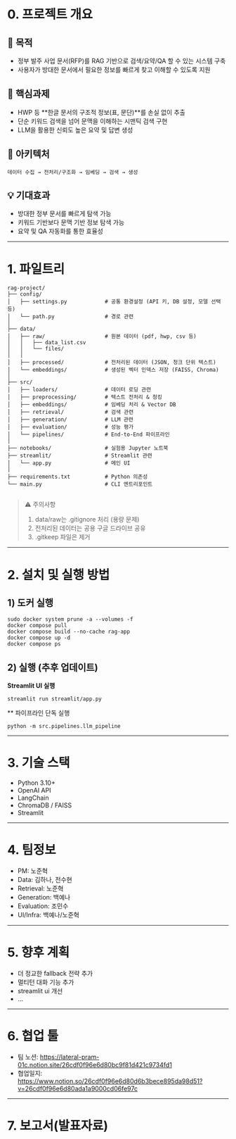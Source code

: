 # 0. 프로젝트 개요
## 🎯 목적
- 정부 발주 사업 문서(RFP)를 RAG 기반으로 검색/요약/QA 할 수 있는 시스템 구축
- 사용자가 방대한 문서에서 필요한 정보를 빠르게 찾고 이해할 수 있도록 지원
## 🔑 핵심과제
- HWP 등 **한글 문서의 구조적 정보(표, 문단)**를 손실 없이 추출
- 단순 키워드 검색을 넘어 문맥을 이해하는 시맨틱 검색 구현
- LLM을 활용한 신뢰도 높은 요약 및 답변 생성
## 📏 아키텍처
`데이터 수집 → 전처리/구조화 → 임베딩 → 검색 → 생성`
## 💡 기대효과
- 방대한 정부 문서를 빠르게 탐색 가능
- 키워드 기반보다 문맥 기반 정보 탐색 가능
- 요약 및 QA 자동화를 통한 효율성

---

# 1. 파일트리
```
rag-project/
├── config/        
│   ├── settings.py            # 공통 환경설정 (API 키, DB 설정, 모델 선택 등)        
│   └── path.py                # 경로 관련        
│        
├── data/        
│   ├── raw/                   # 원본 데이터 (pdf, hwp, csv 등)      
│   │   ├── data_list.csv      
│   │   └── files/      
│   │      
│   ├── processed/             # 전처리된 데이터 (JSON, 청크 단위 텍스트)      
│   └── embeddings/            # 생성된 벡터 인덱스 저장 (FAISS, Chroma)      
│      
├── src/      
│   ├── loaders/               # 데이터 로딩 관련      
│   ├── preprocessing/         # 텍스트 전처리 & 청킹      
│   ├── embeddings/            # 임베딩 처리 & Vector DB      
│   ├── retrieval/             # 검색 관련      
│   ├── generation/            # LLM 관련      
│   ├── evaluation/            # 성능 평가      
│   └── pipelines/             # End-to-End 파이프라인      
│        
├── notebooks/                 # 실험용 Jupyter 노트북      
├── streamlit/                 # Streamlit 관련      
│   └── app.py                 # 메인 UI      
│        
├── requirements.txt           # Python 의존성        
└── main.py                    # CLI 엔트리포인트        
      
```
> ⚠️ 주의사항
> 1. data/raw는 .gitignore 처리 (용량 문제)
> 2. 전처리된 데이터는 공용 구글 드라이브 공유
> 3. .gitkeep 파일은 제거

---

# 2. 설치 및 실행 방법

## 1) 도커 실행
```
sudo docker system prune -a --volumes -f
docker compose pull
docker compose build --no-cache rag-app
docker compose up -d
docker compose ps
```
## 2) 실행 (추후 업데이트)
**Streamlit UI 실행**
```
streamlit run streamlit/app.py
```

** 파이프라인 단독 실행
```
python -m src.pipelines.llm_pipeline
```

---

# 3. 기술 스택
- Python 3.10+
- OpenAI API
- LangChain
- ChromaDB / FAISS
- Streamlit

---

# 4. 팀정보
- PM: 노준혁
- Data: 김하나, 전수현
- Retrieval: 노준혁
- Generation: 백예나
- Evaluation: 조민수
- UI/Infra: 백예나/노준혁

---

# 5. 향후 계획
- 더 정교한 fallback 전략 추가
- 멀티턴 대화 기능 추가
- streamlit ui 개선
- ...

---

# 6. 협업 툴
- 팀 노션: https://lateral-pram-01c.notion.site/26cdf0f96e6d80bc9f81d421c9734fd1
- 협업일지: https://www.notion.so/26cdf0f96e6d80d6b3bece895da98d51?v=26cdf0f96e6d80ada1a9000cd06fe97c

---
# 7. 보고서(발표자료)

